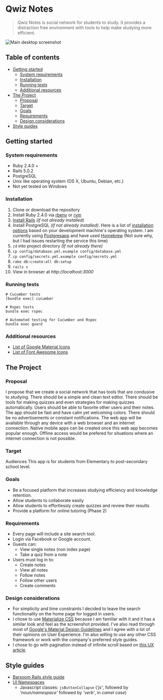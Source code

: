 # Qwiz Notes

> Qwiz Notes is social network for students to study. It provides a distraction free environment with tools to help make studying more efficient.

![Main desktop screenshot](app/assets/images/community.png)

## Table of contents

- [Getting started](#getting-started)
    - [System requirements](#system-requirements)
    - [Installation](#installation)
    - [Running tests](#running-tests)
    - [Additional resources](#additional-resources)
- [The Project](#the-project)
    - [Proposal](#proposal)
    - [Target](#target)
    - [Goals](#goals)
    - [Requirements](#requirements)
    - [Design considerations](#design-considerations)
- [Style guides](#style-guide)

## Getting started

### System requirements

- Ruby 2.4.0 +
- Rails 5.0.2
- PostgreSQL
- Unix like operating system (OS X, Ubuntu, Debian, etc.)
- Not yet tested on Windows

### Installation

1. Clone or download the repository
1. Install Ruby 2.4.0 via [rbenv](https://github.com/rbenv/rbenv#installation) or [rvm](https://github.com/rvm/rvm)
1. [Install Rails](https://github.com/rails/rails) *(if not already installed)*
1. Install PostgreSQL *(if not already installed)*. Here is a list of [installation options](https://www.postgresql.org/download/) based on your development machine's operating system. I am currently using [Postgresapp](https://postgresapp.com/) and have used [Homebrew](https://brew.sh/) (Not sure why, but I had issues restarting the service this time)
1. `cd` into project directory *(If not already there)*
1. `cp config/database.yml.example config/database.yml`
1. `cp config/secrets.yml.example config/secrets.yml`
1. `rake db:create:all db:setup`
1. `rails s`
1. View in browser at *http://localhost:3000*

### Running tests

```shell
# Cucumber tests
[bundle exec] cucumber

# Rspec tests
bundle exec rspec

# Automated testing for Cucumber and Rspec
bundle exec guard
```

### Additional resources

- [List of Google Material Icons](https://material.io/icons/)
- [List of Font Awesome Icons](http://fontawesome.io/icons/)

## The Project

### Proposal

I propose that we create a social network that has tools that are condusive to studying. There should be a simple and clean text editor. There should be tools for making quizzes and even strategies for making quizzes automatically. Users should be able to favorite other users and their notes. The app should be fast and have calm yet welcoming colors. There should be no advertisements or constant notifications. 
The web app will be available through any device with a web browser and an internet connection. Native mobile apps can be created once this web app becomes popular enough.  Offline access would be prefered for situations where an internet connection is not possible.

### Target
 Audiences
This app is for students from Elementary to post-secondary school level.

### Goals

- Be a focused platform that increases studying efficiency and knowledge retention.
- Allow students to collaborate easily
- Allow students to effortlessly create quizzes and review their results
- Provide a platform for online tutoring (Phase 2)

### Requirements

- Every page will include a site search tool. 
- Login via Facebook or Google account.
- Guests can:
    - View single notes (non index page)
    - Take a quiz from a note
- Users must log in to:
    - Create notes
    - View all notes
    - Follow notes
    - Follow other users
    - Create comments

### Design considerations

- For simplicity and time constraints I decided to leave the search functionality on the home page for logged in users.
- I chose to use [Materialize CSS](http://materializecss.com/) because I am familiar with it and it has a similar look and feel as the screenshot provided. I've also read through most of [Google's Material Design Guidelines](https://material.io/guidelines/) and I agree with a lot of their opinions on User Experience. I'm also willing to use any other CSS framework or work with the company's preferred style guides.
- I chose to go with pagination instead of infinite scroll based on [this UX article](https://uxplanet.org/ux-infinite-scrolling-vs-pagination-1030d29376f1#.nbadf7yx7).

## Style guides

- [Barsoom Rails style guide](https://github.com/barsoom/devbook/tree/master/styleguide)
- [UI Namespaces](https://csswizardry.com/2015/03/more-transparent-ui-code-with-namespaces/#javascript-namespaces-js-)
    - Javascript classes: `jsButtonCollapse` (*'js'*, followed by *'noun/namespace'* followed by *'verb'*, in *camel case*)

